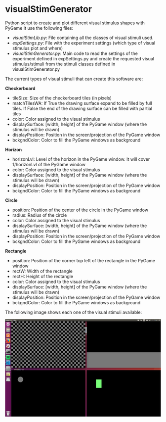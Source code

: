 # visualStimGenerator
Python script to create and plot different visual stimulus shapes with PyGame
It use the following files:
 - *visualStimLib.py*:    File containing all the classes of visual stimuli used.
 - *expSettings.py*:   File with the experiment settings (which type of visual stimulus plot and where) 
 - *visualStimGenerator.py*: Main code to read the settings of the experiment defined in expSettings.py and create the requested visual stimulus/stimuli from the stimuli classes defined in visualStimGenerator.py
 
 The current types of visual stimuli that can create this software are:
 
 **Checkerboard**
   - tileSize:         Size of the checkerboard tiles (in pixels)
   - matchTilesWA:     If True the drawing surface expand to be filled by full tiles. 
                        If False the end of the drawing surface can be filled with partial tiles
   - color:            Color assigned to the visual stimulus
   - displaySurface:   [width, height] of the PyGame window (where the stimulus will be drawn)
   - displayPosition:  Position in the screen/projection of the PyGame window
   - bckgndColor:      Color to fill the PyGame windows as background    
    
**Horizon**
   - horizonLvl:       Level of the horizon in the PyGame window. It will cover 1/horizonLvl of the PyGame window
   - color:            Color assigned to the visual stimulus
   - displaySurface:   [width, height] of the PyGame window (where the stimulus will be drawn)
   - displayPosition:  Position in the screen/projection of the PyGame window
   - bckgndColor:      Color to fill the PyGame windows as background  

**Circle**
   - position:         Position of the center of the circle in the PyGame window
   - radius:           Radius of the circle
   - color:            Color assigned to the visual stimulus
   - displaySurface:   [width, height] of the PyGame window (where the stimulus will be drawn)
   - displayPosition:  Position in the screen/projection of the PyGame window
   - bckgndColor:      Color to fill the PyGame windows as background  

**Rectangle**
   - position:         Position of the corner top left of the rectangle in the PyGame window
   - rectW:            Width of the rectangle
   - rectH:            Height of the rectangle
   - color:            Color assigned to the visual stimulus
   - displaySurface:   [width, height] of the PyGame window (where the stimulus will be drawn)
   - displayPosition:  Position in the screen/projection of the PyGame window
   - bckgndColor:      Color to fill the PyGame windows as background  

The following image shows each one of the visual stimuli available:

![Visal Stimuli](VisualStimGenerator_Example_med.png)
